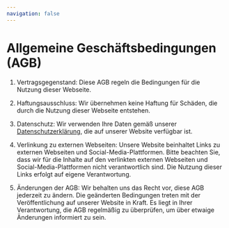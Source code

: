 ```yaml
---
navigation: false
---
```


# Allgemeine Geschäftsbedingungen (AGB)

1. Vertragsgegenstand:
Diese AGB regeln die Bedingungen für die Nutzung dieser Webseite.

2. Haftungsausschluss:
Wir übernehmen keine Haftung für Schäden, die durch die Nutzung dieser Webseite entstehen.

3. Datenschutz:
Wir verwenden Ihre Daten gemäß unserer [Datenschutzerklärung](/datenschutz.md), die auf unserer Website verfügbar ist.

4. Verlinkung zu externen Webseiten:
Unsere Website beinhaltet Links zu externen Webseiten und Social-Media-Plattformen. Bitte beachten Sie, dass wir für die Inhalte auf den verlinkten externen Webseiten und Social-Media-Plattformen nicht verantwortlich sind. Die Nutzung dieser Links erfolgt auf eigene Verantwortung.

5. Änderungen der AGB:
Wir behalten uns das Recht vor, diese AGB jederzeit zu ändern. Die geänderten Bedingungen treten mit der Veröffentlichung auf unserer Website in Kraft. Es liegt in Ihrer Verantwortung, die AGB regelmäßig zu überprüfen, um über etwaige Änderungen informiert zu sein.
